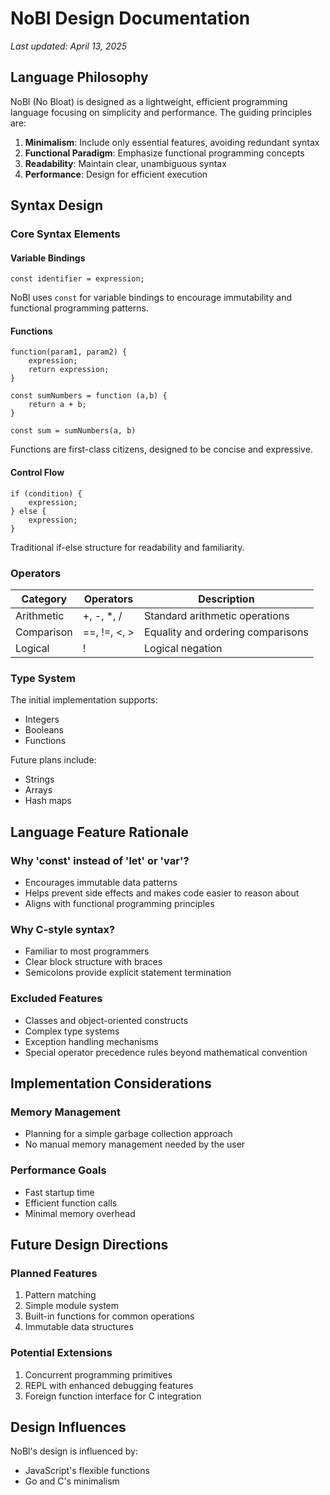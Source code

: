 # NoBl Design Documentation
_Last updated: April 13, 2025_

## Language Philosophy
NoBl (No Bloat) is designed as a lightweight, efficient programming language focusing on simplicity and performance. The guiding principles are:

1. **Minimalism**: Include only essential features, avoiding redundant syntax
2. **Functional Paradigm**: Emphasize functional programming concepts
3. **Readability**: Maintain clear, unambiguous syntax
4. **Performance**: Design for efficient execution

## Syntax Design

### Core Syntax Elements

#### Variable Bindings
```
const identifier = expression;
```
NoBl uses `const` for variable bindings to encourage immutability and functional programming patterns.

#### Functions
```
function(param1, param2) { 
    expression; 
    return expression;
}

const sumNumbers = function (a,b) {
    return a + b;
}

const sum = sumNumbers(a, b)
```
Functions are first-class citizens, designed to be concise and expressive.

#### Control Flow
```
if (condition) {
    expression;
} else {
    expression;
}
```
Traditional if-else structure for readability and familiarity.

### Operators

| Category | Operators | Description |
|----------|-----------|-------------|
| Arithmetic | +, -, *, / | Standard arithmetic operations |
| Comparison | ==, !=, <, > | Equality and ordering comparisons |
| Logical | ! | Logical negation |

### Type System
The initial implementation supports:
- Integers
- Booleans
- Functions

Future plans include:
- Strings
- Arrays
- Hash maps

## Language Feature Rationale

### Why 'const' instead of 'let' or 'var'?
- Encourages immutable data patterns
- Helps prevent side effects and makes code easier to reason about
- Aligns with functional programming principles

### Why C-style syntax?
- Familiar to most programmers
- Clear block structure with braces
- Semicolons provide explicit statement termination

### Excluded Features
- Classes and object-oriented constructs
- Complex type systems
- Exception handling mechanisms
- Special operator precedence rules beyond mathematical convention

## Implementation Considerations

### Memory Management
- Planning for a simple garbage collection approach
- No manual memory management needed by the user

### Performance Goals
- Fast startup time
- Efficient function calls
- Minimal memory overhead

## Future Design Directions

### Planned Features
1. Pattern matching
2. Simple module system
3. Built-in functions for common operations
4. Immutable data structures

### Potential Extensions
1. Concurrent programming primitives
2. REPL with enhanced debugging features
3. Foreign function interface for C integration

## Design Influences
NoBl's design is influenced by:
- JavaScript's flexible functions
- Go and C's minimalism
